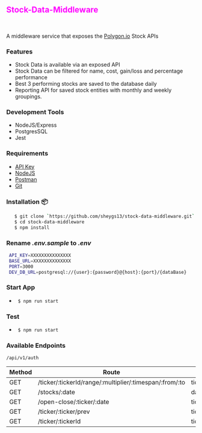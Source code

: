   <p align="center">
    <h2 style="color:magenta;">Stock-Data-Middleware</h2>
    <br>
    <p>A middleware service that exposes the <a href="http://polygon.io/">Polygon.io</a> Stock APIs</p>
  </p>
</p>

### Features

- Stock Data is available via an exposed API
- Stock Data can be filtered for name, cost, gain/loss and percentage performance
- Best 3 performing stocks are saved to the database daily
- Reporting API for saved stock entities with monthly and weekly groupings.

### Development Tools

- NodeJS/Express
- PostgresSQL
- Jest

### Requirements

- [API Key](http://api.polygon.io)
- [NodeJS](https://nodejs.org/en/download/)
- [Postman](https://www.postman.com/downloads/)
- [Git](https://git-scm.com/downloads)

### Installation 📦

```bash
   $ git clone `https://github.com/sheygs13/stock-data-middleware.git`
   $ cd stock-data-middleware
   $ npm install
```

### Rename _.env.sample_ to _.env_

```bash
 API_KEY=XXXXXXXXXXXXXXX
 BASE_URL=XXXXXXXXXXXXXX
 PORT=3000
 DEV_DB_URL=postgresql://{user}:{password}@{host}:{port}/{dataBase}
```

### Start App

- ```bash
   $ npm run start
  ```

### Test

- ```bash
   $ npm run start
  ```

### Available Endpoints

`/api/v1/auth`

| Method | Route                                                   | Parameters                                               | Auth |
| ------ | ------------------------------------------------------- | -------------------------------------------------------- | ---- |
| GET    | /ticker/:tickerId/range/:multiplier/:timespan/:from/:to | tickerId,multiplier,timespan,from,to,adjusted,sort,limit | YES  |
| GET    | /stocks/:date                                           | date, adjusted, page, limit                              | YES  |
| GET    | /open-close/:ticker/:date                               | ticker, date, adjusted                                   | YES  |
| GET    | /ticker/:ticker/prev                                    | ticker, adjusted                                         | YES  |
| GET    | /ticker/:tickerId                                       | tickerId                                                 | YES  |
